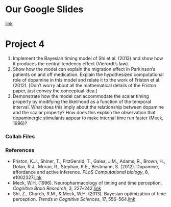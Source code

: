 # Our Google Slides

[link]()


# Project 4
1. Implement the Bayesian timing model of Shi et al. (2013) and show how it produces the central tendency effect (Vierordt’s law).
2. Show how the model can explain the migration effect in Parkinson’s patients on and off medication. Explain the hypothesized computational role of dopamine in this model and relate it to the work of Friston et al. (2012). [Don’t worry about all the mathematical details of the Friston paper, just convey the conceptual idea.]
3. Demonstrate how the model can accommodate the scalar timing property by modifying the likelihood as a function of the temporal interval. What does this imply about the relationship between dopamine and the scalar property? How does this explain the observation that dopaminergic stimulants appear to make internal time run faster (Meck, 1996)?


### Collab Files



### References

- Friston, K.J., Shiner, T., FitzGerald, T., Galea, J.M., Adams, R., Brown, H., Dolan, R.J., Moran, R., Stephan, K.E., Bestmann, S. (2012). Dopamine, affordance and active inference. *PLoS Computational biology*, 8, e1002327.[link](http://discovery.ucl.ac.uk/1335595/1/1335595.pdf)
- Meck, W.H. (1996). Neuropharmacology of timing and time perception. *Cognitive Brain Research*, 3, 227–242.[link](https://labs.la.utexas.edu/gilden/files/2016/04/meck.pdf)
- Shi, Z., Church, R.M., & Meck, W.H. (2013). Bayesian optimization of time perception. *Trends in Cognitive Sciences*, 17, 556–564.[link](<https://www.ncbi.nlm.nih.gov/pubmed/24139486>)



